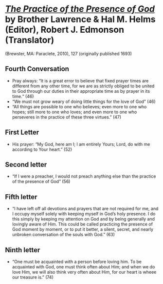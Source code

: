 # [*The Practice of the Presence of God*](https://www.amazon.com/dp/1557256942/?coliid=I1XWLZ7NSMB24I&colid=1NCFPXAATKNAZ&psc=0&ref_=lv_ov_lig_dp_it) by Brother Lawrence & Hal M. Helms (Editor), Robert J. Edmonson (Translator)

(Brewster, MA: Paraclete, 2010), 127 (originally published 1693)


## Fourth Conversation

- Pray always: “It is a great error to believe that fixed prayer times are different from any other time, for we are as strictly obliged to be united to God through our duties in their appropriate time as by prayer in its time.“ (46)
- “We must not grow weary of doing little things for the love of God” (46)
- “All things are possible to one who believes; even more to one who hopes; still more to one who loves; and even more to one who perseveres in the practice of these three virtues.” (47)


## First Letter

- His prayer: “My God, here am I; I am entirely Yours; Lord, do with me according to Your heart.” (52)


## Second letter

- “If I were a preacher, I would not preach anything else than the practice of the presence of God” (56)


## Fifth letter

- “I have left off all devotions and prayers that are not required for me, and I occupy myself solely with keeping myself in God’s holy presence. I do this simply by keeping my attention on God and by being generally and lovingly aware of Him. This could be called practicing the presence of God moment by moment, or to put it better, a silent, secret, and nearly unbroken conversation of the souls with God.” (63)


## Ninth letter

- “One must be acquainted with a person before loving him. To be acquainted with God, one must think often about Him; and when we do love Him, we will also think very often about Him, for our heart is wheee our treasure is.” (74)
